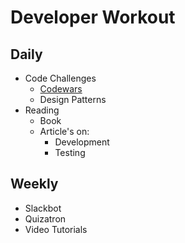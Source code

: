 # Developer Workout

## Daily
* Code Challenges
  * [Codewars](https://www.codewars.com/users/sign_in)
  * Design Patterns
* Reading
  * Book
  * Article's on:
    * Development
    * Testing

## Weekly
* Slackbot
* Quizatron
* Video Tutorials